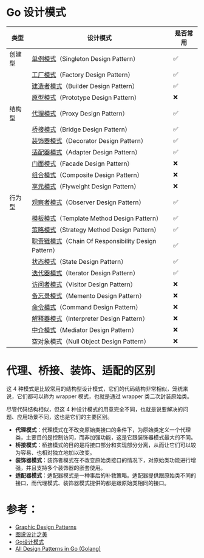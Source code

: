 # Go 设计模式

| 类型     | 设计模式                                                                             | 是否常用   |
| -------- | ------------------------------------------------------                               | ---------- |
| 创建型   | [单例模式](./01_singleton)（Singleton Design Pattern）                               | ✅         |
|          | [工厂模式](./02_factory)（Factory Design Pattern）                                   | ✅         |
|          | [建造者模式](./03_builder)（Builder Design Pattern）                                 | ✅         |
|          | [原型模式](./04_prototype)（Prototype Design Pattern）                               | ❌         |
| 结构型   | [代理模式](./05_proxy)（Proxy Design Pattern）                                       | ✅         |
|          | [桥接模式](./06_bridge)（Bridge Design Pattern）                                     | ✅         |
|          | [装饰器模式](./07_decorator)（Decorator Design Pattern）                             | ✅         |
|          | [适配器模式](./08_adapter)（Adapter Design Pattern）                                 | ✅         |
|          | [门面模式](./09_facade)（Facade Design Pattern）                                     | ❌         |
|          | [组合模式](./10_composite)（Composite Design Pattern）                               | ❌         |
|          | [享元模式](./11_flyweight)（Flyweight Design Pattern）                               | ❌         |
| 行为型   | [观察者模式](./12_observer)（Observer Design Pattern）                               | ✅         |
|          | [模板模式](./13_template_method)（Template Method Design Pattern）                   | ✅         |
|          | [策略模式](./14_strategy)（Strategy Method Design Pattern）                          | ✅         |
|          | [职责链模式](./15_chain_of_responsibility)（Chain Of Responsibility Design Pattern） | ✅         |
|          | [状态模式](./16_state)（State Design Pattern）                                       | ✅         |
|          | [迭代器模式](./17_iterator)（Iterator Design Pattern）                               | ✅         |
|          | [访问者模式](./18_visitor)（Visitor Design Pattern）                                 | ❌         |
|          | [备忘录模式](./19_memento)（Memento Design Pattern）                                 | ❌         |
|          | [命令模式](./20_command)（Command Design Pattern）                                   | ❌         |
|          | [解释器模式](./21_interpreter)（Interpreter Design Pattern）                         | ❌         |
|          | [中介模式](./22_mediator)（Mediator Design Pattern）                                 | ❌         |
|          | 空对象模式（Null Object Design Pattern）                                             | ❌         |

# 代理、桥接、装饰、适配的区别

这 4 种模式是比较常用的结构型设计模式，它们的代码结构非常相似，笼统来说，它们都可以称为 wrapper 模式，也就是通过 wrapper 类二次封装原始类。

尽管代码结构相似，但这 4 种设计模式的用意完全不同，也就是说要解决的问题、应用场景不同，这也是它们的主要区别。

- **代理模式**：代理模式在不改变原始类接口的条件下，为原始类定义一个代理类，主要目的是控制访问，而非加强功能，这是它跟装饰器模式最大的不同。
- **桥接模式**：桥接模式的目的是将接口部分和实现部分分离，从而让它们可以较为容易、也相对独立地加以改变。
- **装饰器模式**：装饰者模式在不改变原始类接口的情况下，对原始类功能进行增强，并且支持多个装饰器的嵌套使用。
- **适配器模式**：适配器模式是一种事后的补救策略。适配器提供跟原始类不同的接口，而代理模式、装饰器模式提供的都是跟原始类相同的接口。

# 参考：

- [Graphic Design Patterns](https://design-patterns.readthedocs.io/zh_CN/latest/index.html)
- [图说设计之美](https://time.geekbang.org/column/intro/100039001?tab=catalog)
- [Go设计模式](https://lailin.xyz/post/go-design-pattern.html)
- [All Design Patterns in Go (Golang)](https://golangbyexample.com/all-design-patterns-golang/)

